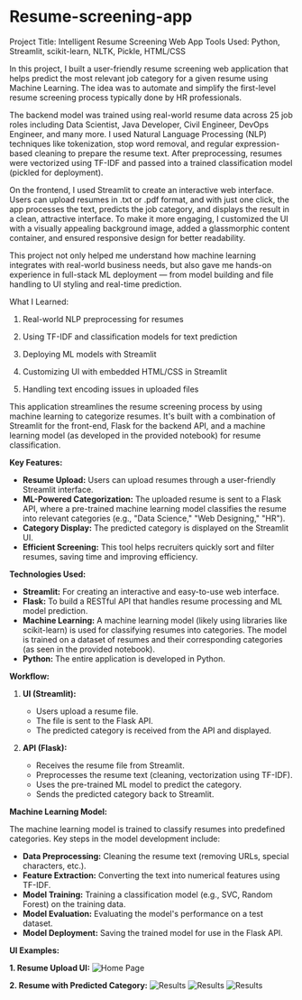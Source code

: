 # Resume-screening-app
Project Title: Intelligent Resume Screening Web App
Tools Used: Python, Streamlit, scikit-learn, NLTK, Pickle, HTML/CSS

In this project, I built a user-friendly resume screening web application that helps predict the most relevant job category for a given resume using Machine Learning. The idea was to automate and simplify the first-level resume screening process typically done by HR professionals.

The backend model was trained using real-world resume data across 25 job roles including Data Scientist, Java Developer, Civil Engineer, DevOps Engineer, and many more. I used Natural Language Processing (NLP) techniques like tokenization, stop word removal, and regular expression-based cleaning to prepare the resume text. After preprocessing, resumes were vectorized using TF-IDF and passed into a trained classification model (pickled for deployment).

On the frontend, I used Streamlit to create an interactive web interface. Users can upload resumes in .txt or .pdf format, and with just one click, the app processes the text, predicts the job category, and displays the result in a clean, attractive interface. To make it more engaging, I customized the UI with a visually appealing background image, added a glassmorphic content container, and ensured responsive design for better readability.

This project not only helped me understand how machine learning integrates with real-world business needs, but also gave me hands-on experience in full-stack ML deployment — from model building and file handling to UI styling and real-time prediction.

What I Learned:

1) Real-world NLP preprocessing for resumes

2) Using TF-IDF and classification models for text prediction

3) Deploying ML models with Streamlit

4) Customizing UI with embedded HTML/CSS in Streamlit

5) Handling text encoding issues in uploaded files

This application streamlines the resume screening process by using machine learning to categorize resumes. It's built with a combination of Streamlit for the front-end, Flask for the backend API, and a machine learning model (as developed in the provided notebook) for resume classification.

**Key Features:**

* **Resume Upload:** Users can upload resumes through a user-friendly Streamlit interface.
* **ML-Powered Categorization:** The uploaded resume is sent to a Flask API, where a pre-trained machine learning model classifies the resume into relevant categories (e.g., "Data Science," "Web Designing," "HR").
* **Category Display:** The predicted category is displayed on the Streamlit UI.
* **Efficient Screening:** This tool helps recruiters quickly sort and filter resumes, saving time and improving efficiency.

**Technologies Used:**

* **Streamlit:** For creating an interactive and easy-to-use web interface.
* **Flask:** To build a RESTful API that handles resume processing and ML model prediction.
* **Machine Learning:** A machine learning model (likely using libraries like scikit-learn) is used for classifying resumes into categories.  The model is trained on a dataset of resumes and their corresponding categories (as seen in the provided notebook).
* **Python:** The entire application is developed in Python.

**Workflow:**

1.  **UI (Streamlit):**
    * Users upload a resume file.
    * The file is sent to the Flask API.
    * The predicted category is received from the API and displayed.

2.  **API (Flask):**
    * Receives the resume file from Streamlit.
    * Preprocesses the resume text (cleaning, vectorization using TF-IDF).
    * Uses the pre-trained ML model to predict the category.
    * Sends the predicted category back to Streamlit.

**Machine Learning Model:**

The machine learning model is trained to classify resumes into predefined categories.  Key steps in the model development include:

* **Data Preprocessing:** Cleaning the resume text (removing URLs, special characters, etc.).
* **Feature Extraction:** Converting the text into numerical features using TF-IDF.
* **Model Training:** Training a classification model (e.g., SVC, Random Forest) on the training data.
* **Model Evaluation:** Evaluating the model's performance on a test dataset.
* **Model Deployment:** Saving the trained model for use in the Flask API.

**UI Examples:**

**1. Resume Upload UI:**
![Home Page](images/architecture.png)

**2. Resume with Predicted Category:**
![Results](images/architecture.png)
![Results](images/architecture.png)
![Results](images/architecture.png)

